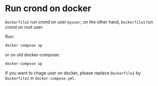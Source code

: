 # Run crond on docker

`Dockerfile2` run crond on user `myuser`; on the other hand, `Dockerfile1` run crond on root user.

Run:

```bash
docker compose up
```

or on old docker-compose:

```bash
docker-compose up
```

If you want to chage user on docker, please replace `Dockerfile1` by `Dockerfile2` in `docker-compose.yml`.
